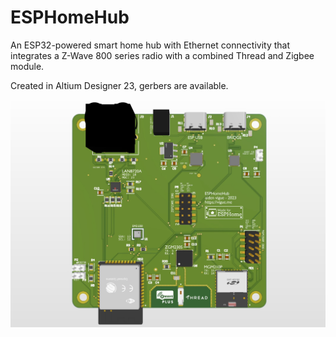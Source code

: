 
# ESPHomeHub

An ESP32-powered smart home hub with Ethernet connectivity that integrates a Z-Wave 800 series radio with a combined Thread and Zigbee module.

Created in Altium Designer 23, gerbers are available.

![pcb image](https://raw.githubusercontent.com/acvigue/ESPHomeHub/main/Image%206-27-23%20at%203.45%20PM.jpg)

